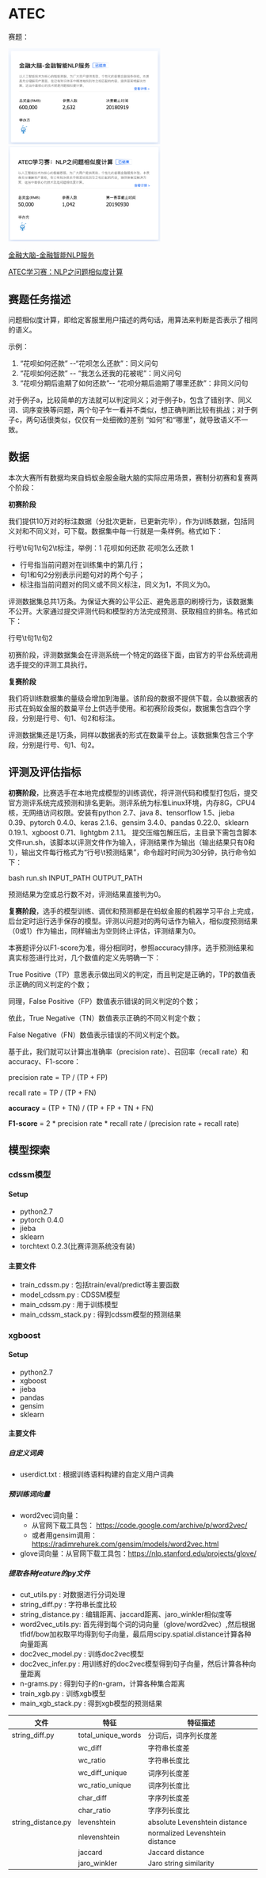 # ATEC

赛题：

<img src="fig/fig1.png" alt="金融大脑-金融智能NLP服务|" style="zoom:30%;" /><img src="fig/fig2.png" alt="ATEC学习赛：NLP之问题相似度计算|" style="zoom:30%;" />

[金融大脑-金融智能NLP服务](https://dc.cloud.alipay.com/index#/topic/intro?id=3)

[ATEC学习赛：NLP之问题相似度计算](https://dc.cloud.alipay.com/index#/topic/intro?id=8)

## 赛题任务描述

问题相似度计算，即给定客服里用户描述的两句话，用算法来判断是否表示了相同的语义。

示例：

1. “花呗如何还款” --“花呗怎么还款”：同义问句
2. “花呗如何还款” -- “我怎么还我的花被呢”：同义问句
3. “花呗分期后逾期了如何还款”-- “花呗分期后逾期了哪里还款”：非同义问句

对于例子a，比较简单的方法就可以判定同义；对于例子b，包含了错别字、同义词、词序变换等问题，两个句子乍一看并不类似，想正确判断比较有挑战；对于例子c，两句话很类似，仅仅有一处细微的差别 “如何”和“哪里”，就导致语义不一致。

## 数据

本次大赛所有数据均来自蚂蚁金服金融大脑的实际应用场景，赛制分初赛和复赛两个阶段：

**初赛阶段**

我们提供10万对的标注数据（分批次更新，已更新完毕），作为训练数据，包括同义对和不同义对，可下载。数据集中每一行就是一条样例。格式如下：

行号\t句1\t句2\t标注，举例：1  花呗如何还款    花呗怎么还款    1

- 行号指当前问题对在训练集中的第几行；
- 句1和句2分别表示问题句对的两个句子；
- 标注指当前问题对的同义或不同义标注，同义为1，不同义为0。

评测数据集总共1万条。为保证大赛的公平公正、避免恶意的刷榜行为，该数据集不公开。大家通过提交评测代码和模型的方法完成预测、获取相应的排名。格式如下：

行号\t句1\t句2

初赛阶段，评测数据集会在评测系统一个特定的路径下面，由官方的平台系统调用选手提交的评测工具执行。

**复赛阶段**

我们将训练数据集的量级会增加到海量。该阶段的数据不提供下载，会以数据表的形式在蚂蚁金服的数巢平台上供选手使用。和初赛阶段类似，数据集包含四个字段，分别是行号、句1、句2和标注。

评测数据集还是1万条，同样以数据表的形式在数巢平台上。该数据集包含三个字段，分别是行号、句1、句2。

## 评测及评估指标

**初赛阶段**，比赛选手在本地完成模型的训练调优，将评测代码和模型打包后，提交官方测评系统完成预测和排名更新。测评系统为标准Linux环境，内存8G，CPU4核，无网络访问权限。安装有python 2.7、java 8、tensorflow 1.5、jieba 0.39、pytorch 0.4.0、keras 2.1.6、gensim 3.4.0、pandas 0.22.0、sklearn 0.19.1、xgboost 0.71、lightgbm 2.1.1。 提交压缩包解压后，主目录下需包含脚本文件run.sh，该脚本以评测文件作为输入，评测结果作为输出（输出结果只有0和1），输出文件每行格式为“行号\t预测结果”，命令超时时间为30分钟，执行命令如下：

bash run.sh INPUT_PATH OUTPUT_PATH

预测结果为空或总行数不对，评测结果直接判为0。

**复赛阶段**，选手的模型训练、调优和预测都是在蚂蚁金服的机器学习平台上完成，后台定时运行选手保存的模型。评测以问题对的两句话作为输入，相似度预测结果（0或1）作为输出，同样输出为空则终止评估，评测结果为0。

本赛题评分以F1-score为准，得分相同时，参照accuracy排序。选手预测结果和真实标签进行比对，几个数值的定义先明确一下：

True Positive（TP）意思表示做出同义的判定，而且判定是正确的，TP的数值表示正确的同义判定的个数； 

同理，False Positive（FP）数值表示错误的同义判定的个数；

依此，True Negative（TN）数值表示正确的不同义判定个数；

False Negative（FN）数值表示错误的不同义判定个数。

基于此，我们就可以计算出准确率（precision rate）、召回率（recall rate）和accuracy、F1-score：

precision rate = TP / (TP + FP)

recall rate = TP / (TP + FN)

**accuracy** = (TP + TN) / (TP + FP + TN + FN)

**F1-score** = 2 * precision rate * recall rate / (precision rate + recall rate)



## 模型探索

### cdssm模型

#### Setup
* python2.7
* pytorch 0.4.0
* jieba
* sklearn
* torchtext 0.2.3(比赛评测系统没有装)


#### 主要文件

* train_cdssm.py : 包括train/eval/predict等主要函数
* model_cdssm.py : CDSSM模型
* main_cdssm.py : 用于训练模型
* main_cdssm_stack.py : 得到cdssm模型的预测结果


### xgboost

#### Setup
* python2.7
* xgboost
* jieba
* pandas
* gensim
* sklearn

#### 主要文件

##### 自定义词典

* userdict.txt : 根据训练语料构建的自定义用户词典

##### 预训练词向量

* word2vec词向量：
  * 从官网下载工具包： https://code.google.com/archive/p/word2vec/
  * 或者用gensim调用：https://radimrehurek.com/gensim/models/word2vec.html
* glove词向量：从官网下载工具包：https://nlp.stanford.edu/projects/glove/

##### 提取各种feature的py文件
* cut_utils.py : 对数据进行分词处理
* string_diff.py : 字符串长度比较
* string_distance.py : 编辑距离、jaccard距离、jaro_winkler相似度等
* word2vec_utils.py: 首先得到每个词的词向量（glove/word2vec）,然后根据tfidf/bow加权取平均得到句子向量，最后用scipy.spatial.distance计算各种向量距离
* doc2vec_model.py : 训练doc2vec模型
* doc2vec_infer.py : 用训练好的doc2vec模型得到句子向量，然后计算各种向量距离
* n-grams.py :  得到句子的n-gram，计算各种集合距离
* train_xgb.py : 训练xgb模型
* main_xgb_stack.py : 得到xgb模型的预测结果

| 文件               | 特征               | 特征描述                        |
| ------------------ | ------------------ | ------------------------------- |
| string_diff.py     | total_unique_words | 分词后，词序列长度差            |
|                    | wc_diff            | 字符串长度差                    |
|                    | wc_ratio           | 字符串长度比                    |
|                    | wc_diff_unique     | 词序列长度差                    |
|                    | wc_ratio_unique    | 词序列长度比                    |
|                    | char_diff          | 字序列长度差                    |
|                    | char_ratio         | 字序列长度比                    |
| string_distance.py | levenshtein        | absolute Levenshtein distance   |
|                    | nlevenshtein       | normalized Levenshtein distance |
|                    | jaccard            | Jaccard distance                |
|                    | jaro_winkler       | Jaro string similarity          |






